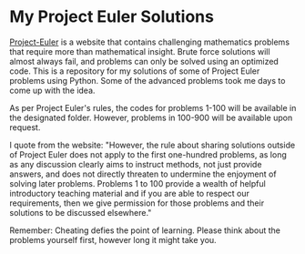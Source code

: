 # My Project Euler Solutions
<a href="https://projecteuler.net/">Project-Euler</a> is a website that contains challenging mathematics problems that require more than mathematical insight. Brute force solutions will almost always fail, and problems can only be solved using an optimized code. This is a repository for my solutions of some of Project Euler problems using Python. Some of the advanced problems took me days to come up with the idea.

As per Project Euler's rules, the codes for problems 1-100 will be available in the designated folder. However, problems in 100-900 will be available upon request.

I quote from the website:
"However, the rule about sharing solutions outside of Project Euler does not apply to the first one-hundred problems, as long as any discussion clearly aims to instruct methods, not just provide answers, and does not directly threaten to undermine the enjoyment of solving later problems. Problems 1 to 100 provide a wealth of helpful introductory teaching material and if you are able to respect our requirements, then we give permission for those problems and their solutions to be discussed elsewhere."

Remember: Cheating defies the point of learning. Please think about the problems yourself first, however long it might take you.
